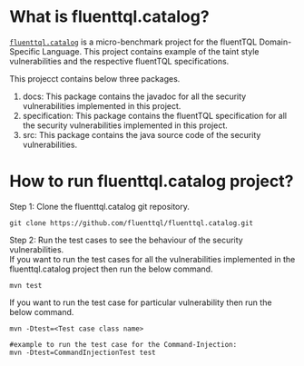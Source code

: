 # What is fluenttql.catalog?
[`fluenttql.catalog`](https://fluenttql.github.io/fluenttql.catalog/) 
is a micro-benchmark project for the fluentTQL Domain-Specific Language.
This project contains example of the taint style vulnerabilities and
the respective fluentTQL specifications. 

This projecct contains below three packages. 
1. docs: This package contains the javadoc for all the security vulnerabilities
implemented in this project.
2. specification: This package contains the fluentTQL specification for 
all the security vulnerabilities implemented in this project.
3. src: This package contains the java source code of the security
vulnerabilities.

# How to run fluenttql.catalog project?
Step 1: Clone the fluenttql.catalog git repository.
```.shell script
git clone https://github.com/fluenttql/fluenttql.catalog.git
```

Step 2: Run the test cases to see the behaviour of the security vulnerabilities.
<br>If you want to run the test cases for all the vulnerabilities implemented in the 
fluenttql.catalog project then run the below command.
```.shell script
mvn test
```
If you want to run the test case for particular vulnerability then run the below
command.
```.shell script
mvn -Dtest=<Test case class name>

#example to run the test case for the Command-Injection:
mvn -Dtest=CommandInjectionTest test
```